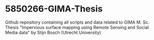 # 5850266-GIMA-Thesis
Github repository containing all scripts and data related to GIMA M. Sc. Thesis "Impervious surface mapping using Remote Sensing and Social Media data" by Stijn Bosch (Utrecht University)
